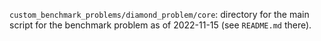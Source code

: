 `custom_benchmark_problems/diamond_problem/core`: directory for the main script for the benchmark problem as of 2022-11-15 (see `README.md` there).
